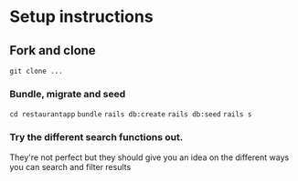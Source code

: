 # Setup instructions

## Fork and clone

`git clone ...`

### Bundle, migrate and seed

`cd restaurantapp`
`bundle`
`rails db:create`
`rails db:seed`
`rails s`

### Try the different search functions out.

They're not perfect but they should give you an idea on the different ways you can search and filter results
